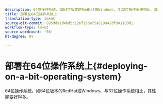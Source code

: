 ```yaml
---
description: 64位操作系统，如64位版本的RedHat或Windows，与32位操作系统相比，其性能要好得多。
title: 部署在64位操作系统上
translation-type: tm+mt
source-git-commit: 89bdda1d4bd5c126f19ba75a819942df901183d1
workflow-type: tm+mt
source-wordcount: '56'
ht-degree: 0%

---
```



# 部署在64位操作系统上{#deploying-on-a-bit-operating-system}

64位操作系统，如64位版本的RedHat或Windows，与32位操作系统相比，其性能要好得多。

